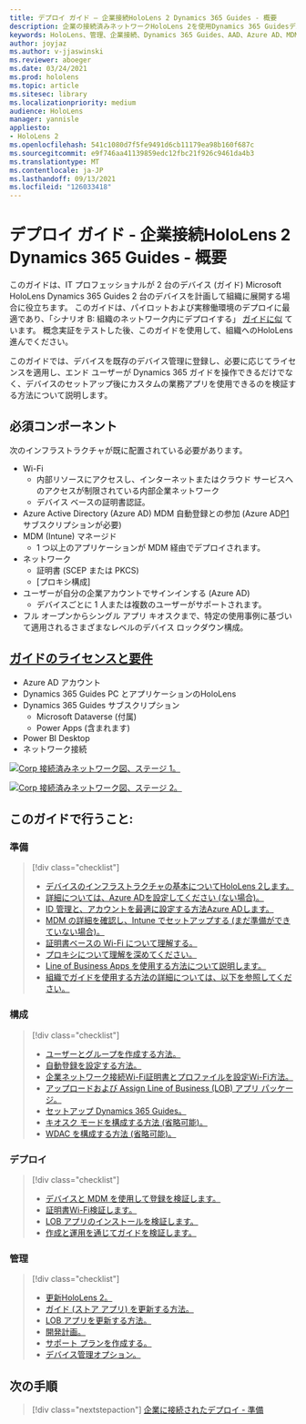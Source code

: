 ```yaml
---
title: デプロイ ガイド – 企業接続HoloLens 2 Dynamics 365 Guides - 概要
description: 企業の接続済みネットワークHoloLens 2を使用Dynamics 365 Guidesデバイスを登録する方法について学習します。
keywords: HoloLens、管理、企業接続、Dynamics 365 Guides、AAD、Azure AD、MDM、Mobile デバイス管理
author: joyjaz
ms.author: v-jjaswinski
ms.reviewer: aboeger
ms.date: 03/24/2021
ms.prod: hololens
ms.topic: article
ms.sitesec: library
ms.localizationpriority: medium
audience: HoloLens
manager: yannisle
appliesto:
- HoloLens 2
ms.openlocfilehash: 541c1080d7f5fe9491d6cb11179ea98b160f687c
ms.sourcegitcommit: e9f746aa41139859edc12fbc21f926c9461da4b3
ms.translationtype: MT
ms.contentlocale: ja-JP
ms.lasthandoff: 09/13/2021
ms.locfileid: "126033418"
---
```

# <a name="deployment-guide---corporate-connected-hololens-2-with-dynamics-365-guides---overview"></a>デプロイ ガイド - 企業接続HoloLens 2 Dynamics 365 Guides - 概要

このガイドは、IT プロフェッショナルが 2 台のデバイス (ガイド) Microsoft HoloLens Dynamics 365 Guides 2 台のデバイスを計画して組織に展開する場合に役立ちます。 このガイドは、パイロットおよび実稼働環境のデプロイに最適であり、「シナリオ B: 組織のネットワーク内にデプロイする」 [ガイドに似](/hololens/common-scenarios#scenario-b-deploy-inside-your-organizations-network) ています。 概念実証をテストした後、このガイドを使用して、組織へのHoloLens進んでください。

このガイドでは、デバイスを既存のデバイス管理に登録し、必要に応じてライセンスを適用し、エンド ユーザーが Dynamics 365 ガイドを操作できるだけでなく、デバイスのセットアップ後にカスタムの業務アプリを使用できるのを検証する方法について説明します。 

## <a name="prerequisites"></a>必須コンポーネント

次のインフラストラクチャが既に配置されている必要があります。
- Wi-Fi
    - 内部リソースにアクセスし、インターネットまたはクラウド サービスへのアクセスが制限されている内部企業ネットワーク
    - デバイス ベースの証明書認証。
- Azure Active Directory (Azure AD) MDM 自動登録との参加 (Azure AD[P1](/azure/active-directory/fundamentals/active-directory-whatis)サブスクリプションが必要)
- MDM (Intune) マネージド
    - 1 つ以上のアプリケーションが MDM 経由でデプロイされます。
- ネットワーク 
    - 証明書 (SCEP または PKCS)
    - [プロキシ構成]
- ユーザーが自分の企業アカウントでサインインする (Azure AD)
    - デバイスごとに 1 人または複数のユーザーがサポートされます。
- フル オープンからシングル アプリ キオスクまで、特定の使用事例に基づいて適用されるさまざまなレベルのデバイス ロックダウン構成。

## <a name="guides-licensing-and-requirements"></a>[ガイドのライセンスと要件](/dynamics365/mixed-reality/guides/requirements#licensing-and-product-requirements)

- Azure AD アカウント
- Dynamics 365 Guides PC とアプリケーションのHoloLens
- Dynamics 365 Guides サブスクリプション
    - Microsoft Dataverse (付属)
    - Power Apps (含まれます)
- Power BI Desktop
- ネットワーク接続

[![Corp 接続済みネットワーク図、ステージ 1。 ](./images/deployment-guides-revised-scenario-b-01-1.png)](./images/deployment-guides-revised-scenario-b-01-1.png#lightbox)

[![Corp 接続済みネットワーク図、ステージ 2。 ](./images/deployment-guides-revised-scenario-b-02-1.png)](./images/deployment-guides-revised-scenario-b-02-1.png#lightbox)

## <a name="in-this-guide-you-will"></a>このガイドで行うこと:
### <a name="prepare"></a>準備
> [!div class="checklist"]
>- [デバイスのインフラストラクチャの基本についてHoloLens 2します。](hololens2-corp-connected-prepare.md#infrastructure-essentials)
>- [詳細については、Azure ADを設定してください (ない場合)。](hololens2-corp-connected-prepare.md#azure-active-directory)
>- [ID 管理と、アカウントを最適に設定する方法Azure ADします。](hololens2-corp-connected-prepare.md#identity-management)
>- [MDM の詳細を確認し、Intune でセットアップする (まだ準備ができていない場合)。](hololens2-corp-connected-prepare.md#mobile-device-management)
>- [証明書ベースの Wi-Fi について理解する。](hololens2-corp-connected-prepare.md#certificates)
>- [プロキシについて理解を深めてください。](hololens2-corp-connected-prepare.md#proxy)
>- [Line of Business Apps を使用する方法について説明します。](hololens2-corp-connected-prepare.md#line-of-business-apps)
>- [組織でガイドを使用する方法の詳細については、以下を参照してください。](hololens2-corp-connected-prepare.md#guides-playbook)
### <a name="configure"></a>構成
> [!div class="checklist"]
>- [ユーザーとグループを作成する方法。](hololens2-corp-connected-configure.md#azure-users-and-groups)
>- [自動登録を設定する方法。](hololens2-corp-connected-configure.md#auto-enrollment-on-hololens-2)
>- [企業ネットワーク接続Wi-Fi証明書とプロファイルを設定Wi-Fi方法。](hololens2-corp-connected-configure.md#corporate-wi-fi-connectivity)
>- [アップロードおよび Assign Line of Business (LOB) アプリ パッケージ。](hololens2-corp-connected-configure.md#app-deployment)
>- [セットアップ Dynamics 365 Guides。](hololens2-corp-connected-configure.md#setup-guides-application-licenses-dataverse-and-authoring)
>- [キオスク モードを構成する方法 (省略可能)。](hololens2-corp-connected-configure.md#optional-kiosk-mode)
>- [WDAC を構成する方法 (省略可能)。](hololens2-corp-connected-configure.md#optional-wdac)
### <a name="deploy"></a>デプロイ
> [!div class="checklist"]
>-  [デバイスと MDM を使用して登録を検証します。](hololens2-corp-connected-deploy.md#enrollment-validation)
>-  [証明書Wi-Fi検証します。](hololens2-corp-connected-deploy.md#wi-fi-certificate-validation)
>-  [LOB アプリのインストールを検証します。](hololens2-corp-connected-deploy.md#validate-lob-app-install)
>-  [作成と運用を通じてガイドを検証します。](hololens2-corp-connected-deploy.md#validate-dynamics-365-guides)
### <a name="maintain"></a>管理
> [!div class="checklist"]
>- [更新HoloLens 2。](hololens2-corp-connected-maintain.md#update-hololens)
>- [ガイド (ストア アプリ) を更新する方法。](hololens2-corp-connected-maintain.md#how-to-update-dynamics-365-guides-and-other-store-apps)
>- [LOB アプリを更新する方法。](hololens2-corp-connected-maintain.md#how-to-update-lob-apps) 
>- [開発計画。](hololens2-corp-connected-maintain.md#development-plan) 
>- [サポート プランを作成する。](hololens2-corp-connected-maintain.md#support-plan)
>- [デバイス管理オプション。](hololens2-corp-connected-maintain.md#device-management)

## <a name="next-step"></a>次の手順 
> [!div class="nextstepaction"]
> [企業に接続されたデプロイ - 準備](hololens2-corp-connected-prepare.md)
